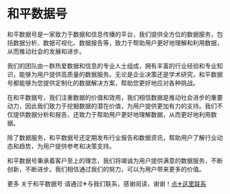 # 和平数据号

和平数据号是一家致力于数据和信息传播的平台，我们提供全方位的数据服务，包括数据分析、数据可视化、数据报告等，致力于帮助用户更好地理解和利用数据，从而推动社会的发展和进步。

我们的团队由一群热爱数据和信息的专业人士组成，拥有丰富的行业经验和专业知识，能够为用户提供高质量的数据服务。无论是企业决策还是学术研究，和平数据号都能够为您提供定制化的数据解决方案，帮助您更好地应对各种挑战。

在和平数据号，我们注重数据的价值和效用，我们相信数据是推动社会进步的重要动力，因此我们致力于挖掘数据的潜在价值，为用户提供更加有力的支持。我们不仅提供数据分析和报告，还致力于帮助用户更好地理解数据，从而更好地利用数据。

除了数据服务，和平数据号还定期发布行业报告和数据资讯，帮助用户了解行业动态和趋势，为用户提供参考和决策支持。

和平数据号秉承着客户至上的理念，我们将竭诚为用户提供满意的数据服务，不断创新，不断进步。我们相信通过我们的努力，可以为用户带来更多的价值。

更多 关于和平数据号 请通过✈与我们联系，感谢阅读，谢谢！[点✈这里联系](https://acc.k02.cc)